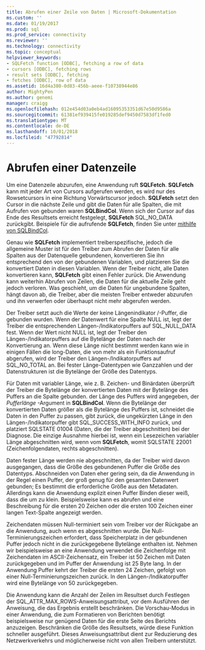 ```yaml
---
title: Abrufen einer Zeile von Daten | Microsoft-Dokumentation
ms.custom: ''
ms.date: 01/19/2017
ms.prod: sql
ms.prod_service: connectivity
ms.reviewer: ''
ms.technology: connectivity
ms.topic: conceptual
helpviewer_keywords:
- SQLFetch function [ODBC], fetching a row of data
- cursors [ODBC], fetching rows
- result sets [ODBC], fetching
- fetches [ODBC], row of data
ms.assetid: 16d4a380-0d83-456b-aeee-f10738944e86
author: MightyPen
ms.author: genemi
manager: craigg
ms.openlocfilehash: 012e454d03a0eb4ad16095353351d67e50d9586a
ms.sourcegitcommit: 61381ef939415fe019285def9450d7583df1fed0
ms.translationtype: MT
ms.contentlocale: de-DE
ms.lasthandoff: 10/01/2018
ms.locfileid: "47792814"
---
```

# <a name="fetching-a-row-of-data"></a>Abrufen einer Datenzeile
Um eine Datenzeile abzurufen, eine Anwendung ruft **SQLFetch**. **SQLFetch** kann mit jeder Art von Cursors aufgerufen werden, es wird nur des Rowsetcursors in eine Richtung Vorwärtscursor jedoch. **SQLFetch** setzt den Cursor in die nächste Zeile und gibt die Daten für alle Spalten, die mit Aufrufen von gebunden waren **SQLBindCol**. Wenn sich der Cursor auf das Ende des Resultsets erreicht festgelegt, **SQLFetch** SQL_NO_DATA zurückgibt. Beispiele für die aufrufende **SQLFetch**, finden Sie unter [mithilfe von SQLBindCol](../../../odbc/reference/develop-app/using-sqlbindcol.md).  
  
 Genau wie **SQLFetch** implementiert treiberspezifische, jedoch die allgemeine Muster ist für den Treiber zum Abrufen der Daten für alle Spalten aus der Datenquelle gebundenen, konvertieren Sie ihn entsprechend den von der gebundenen Variablen, und platzieren Sie die konvertiert Daten in diesen Variablen. Wenn der Treiber nicht, alle Daten konvertieren kann, **SQLFetch** gibt einen Fehler zurück. Die Anwendung kann weiterhin Abrufen von Zeilen, die Daten für die aktuelle Zeile geht jedoch verloren. Was geschieht, um die Daten für ungebundene Spalten, hängt davon ab, die Treiber, aber die meisten Treiber entweder abzurufen und ihn verwerfen oder überhaupt nicht mehr abgerufen werden.  
  
 Der Treiber setzt auch die Werte der keine Längenindikator /-Puffer, die gebunden wurden. Wenn der Datenwert für eine Spalte NULL ist, legt der Treiber die entsprechenden Längen-/Indikatorpuffers auf SQL_NULL_DATA fest. Wenn der Wert nicht NULL ist, legt der Treiber den Längen-/Indikatorpuffers auf die Bytelänge der Daten nach der Konvertierung an. Wenn diese Länge nicht bestimmt werden kann wie in einigen Fällen die long-Daten, die von mehr als ein Funktionsaufruf abgerufen, wird der Treiber den Längen-/Indikatorpuffers auf SQL_NO_TOTAL an. Bei fester Länge-Datentypen wie Ganzzahlen und der Datenstrukturen ist die Bytelänge der Größe des Datentyps.  
  
 Für Daten mit variabler Länge, wie z. B. Zeichen- und Binärdaten überprüft der Treiber die Bytelänge der konvertierten Daten mit der Bytelänge des Puffers an die Spalte gebunden. der Länge des Puffers wird angegeben, der *Pufferlänge* -Argument in **SQLBindCol**. Wenn die Bytelänge der konvertierten Daten größer als die Bytelänge des Puffers ist, schneidet die Daten in den Puffer zu passen, gibt zurück, die ungekürzten Länge in den Längen-/Indikatorpuffer gibt SQL_SUCCESS_WITH_INFO zurück, und platziert SQLSTATE 01004 (Daten, die der Treiber abgeschnitten) bei der Diagnose. Die einzige Ausnahme hierbei ist, wenn ein Lesezeichen variabler Länge abgeschnitten wird, wenn vom **SQLFetch**, womit SQLSTATE 22001 (Zeichenfolgendaten, rechts abgeschnitten).  
  
 Daten fester Länge werden nie abgeschnitten, da der Treiber wird davon ausgegangen, dass die Größe des gebundenen Puffer die Größe des Datentyps. Abschneiden von Daten eher gering sein, da die Anwendung in der Regel einen Puffer, der groß genug für den gesamten Datenwert gebunden; Es bestimmt die erforderliche Größe aus den Metadaten. Allerdings kann die Anwendung explizit einen Puffer Binden dieser weiß, dass die um zu klein. Beispielsweise kann es abrufen und eine Beschreibung für die ersten 20 Zeichen oder die ersten 100 Zeichen einer langen Text-Spalte angezeigt werden.  
  
 Zeichendaten müssen Null-terminiert sein vom Treiber vor der Rückgabe an die Anwendung, auch wenn es abgeschnitten wurde. Die Null-Terminierungszeichen erfordert, dass Speicherplatz in der gebundenen Puffer jedoch nicht in die zurückgegebene Bytelänge enthalten ist. Nehmen wir beispielsweise an eine Anwendung verwendet die Zeichenfolge mit Zeichendaten im ASCII-Zeichensatz, ein Treiber ist 50 Zeichen mit Daten zurückgegeben und im Puffer der Anwendung ist 25 Byte lang. In der Anwendung Puffer kehrt der Treiber die ersten 24 Zeichen, gefolgt von einer Null-Terminierungszeichen zurück. In den Längen-/Indikatorpuffer wird eine Bytelänge von 50 zurückgegeben.  
  
 Die Anwendung kann die Anzahl der Zeilen im Resultset durch Festlegen der SQL_ATTR_MAX_ROWS-Anweisungsattribut, vor dem Ausführen der Anweisung, die das Ergebnis erstellt beschränken. Die Vorschau-Modus in einer Anwendung, die zum Formatieren von Berichten benötigt beispielsweise nur genügend Daten für die erste Seite des Berichts anzuzeigen. Beschränken die Größe des Resultsets, würde diese Funktion schneller ausgeführt. Dieses Anweisungsattribut dient zur Reduzierung des Netzwerkverkehrs und möglicherweise nicht von allen Treibern unterstützt.
